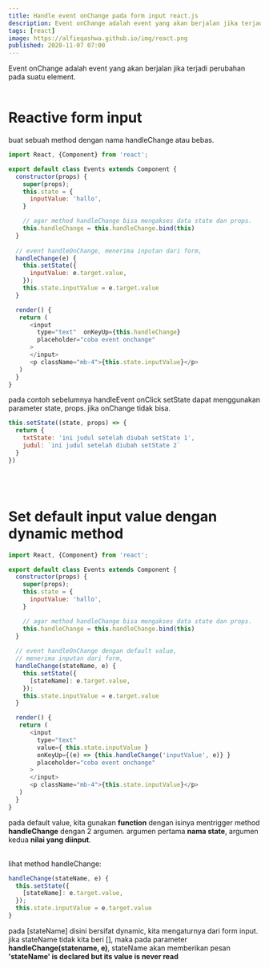 ```yaml
---
title: Handle event onChange pada form input react.js
description: Event onChange adalah event yang akan berjalan jika terjadi perubahan pada suatu element.
tags: [react]
image: https://alfieqashwa.github.io/img/react.png
published: 2020-11-07 07:00
---
```


Event onChange adalah event yang akan berjalan jika terjadi perubahan pada suatu element. <br><br>

# Reactive form input
buat sebuah method dengan  nama handleChange atau bebas.

```js
import React, {Component} from 'react';

export default class Events extends Component {
  constructor(props) {
    super(props);
    this.state = {
      inputValue: 'hallo',
    }

    // agar method handleChange bisa mengakses data state dan props.
    this.handleChange = this.handleChange.bind(this)
  }
  
  // event handleOnChange, menerima inputan dari form, 
  handleChange(e) {
    this.setState({
      inputValue: e.target.value,
    });
    this.state.inputValue = e.target.value
  }

  render() {
   return (
      <input 
        type="text"  onKeyUp={this.handleChange}
        placeholder="coba event onchange"
      >
      </input>
      <p className="mb-4">{this.state.inputValue}</p>
   ) 
  }
}
```

pada contoh sebelumnya handleEvent onClick setState dapat menggunakan parameter state, props. jika onChange tidak bisa.
```js
this.setState((state, props) => {
  return {
    txtState: 'ini judul setelah diubah setState 1',
    judul: `ini judul setelah diubah setState 2`
  }
})
```

<br><br>

# Set default input value dengan dynamic method

```js
import React, {Component} from 'react';

export default class Events extends Component {
  constructor(props) {
    super(props);
    this.state = {
      inputValue: 'hallo',
    }

    // agar method handleChange bisa mengakses data state dan props.
    this.handleChange = this.handleChange.bind(this)
  }
  
  // event handleOnChange dengan default value, 
  // menerima inputan dari form, 
  handleChange(stateName, e) {
    this.setState({
      [stateName]: e.target.value,
    });
    this.state.inputValue = e.target.value
  }

  render() {
   return (
      <input 
        type="text" 
        value={ this.state.inputValue }
        onKeyUp={(e) => {this.handleChange('inputValue', e)} }
        placeholder="coba event onchange"
      >
      </input>
      <p className="mb-4">{this.state.inputValue}</p>
   ) 
  }
}
```
pada default value, kita gunakan **function** dengan isinya mentrigger method **handleChange** dengan 2 argumen. argumen pertama **nama state**, argumen kedua **nilai yang diinput**. <br><br>

lihat method handleChange: 
```js
handleChange(stateName, e) {
  this.setState({
    [stateName]: e.target.value,
  });
  this.state.inputValue = e.target.value
}
```
pada [stateName] disini bersifat dynamic, kita mengaturnya dari form input.
jika stateName tidak kita beri [], maka pada parameter 
**handleChange(statename, e)**, stateName akan memberikan pesan **'stateName' is declared but its value is never read**